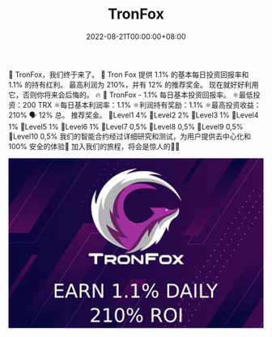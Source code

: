 ﻿---
title: "TronFox"
description: "🦊 TronFox - 1.1% 至 0.1%+ 持有红利每日基本投资回报率。
⚛️最低投资：200 TRX
⚛️每日基本利润率：1.1%
⚛️利润持有奖励：1.1%"
date: 2022-08-21T00:00:00+08:00
lastmod: 2022-08-21T00:00:00+08:00
draft: false
authors: ["boogArno"]
featuredImage: "tronfox.png"
tags: ["High risk","TronFox"]
categories: ["nfts"]
nfts: ["High risk"]
blockchain: "TRON"
website: "https://tronfox.xyz/"
twitter: ""
discord: ""
telegram: "https://t.me/tronfoxroi"
github: ""
youtube: ""
twitch: ""
facebook: ""
instagram: ""
reddit: ""
medium: ""
steam: ""
gitbook: ""
googleplay: ""
appstore: ""
status: "Live"
weight: 
lightgallery: true
toc: true
pinned: false
recommend: false
recommend1: false
---
🦊 TronFox，我们终于来了。 🦊
Tron Fox 提供 1.1% 的基本每日投资回报率和 1.1% 的持有红利。
最高利润为 210%，并有 12% 的推荐奖金。
现在就好好利用它，否则你将来会后悔的。 🔥
🦊 TronFox - 1.1% 每日基本投资回报率。
⚛️最低投资：200 TRX
⚛️每日基本利润率：1.1%
⚛️利润持有奖励：1.1%
⚛️最高投资收益：210%
🗣 12% 总。 推荐奖金。
🔗Level1 4%
🔗Level2 2%
🔗Level3 1%
🔗Level4 1%
🔗Level5 1%
🔗Level6 1%
🔗Level7 0,5%
🔗Level8 0,5%
🔗Level9 0,5%
🔗Level10 0,5%
我们的智能合约经过详细研究和测试，为用户提供去中心化和 100% 安全的体验🚨
加入我们的旅程，将会是惊人的🦊🦊

![tronfox-dapp-high-risk-tron-image1_185ba095cb5159a344c60e0e47b09ea5](tronfox-dapp-high-risk-tron-image1_185ba095cb5159a344c60e0e47b09ea5.png)